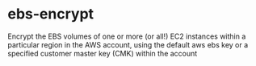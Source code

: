 # ebs-encrypt
Encrypt the EBS volumes of one or more (or all!) EC2 instances within a particular region in the AWS account, using the default aws ebs key or a specified customer master key (CMK) within the account
